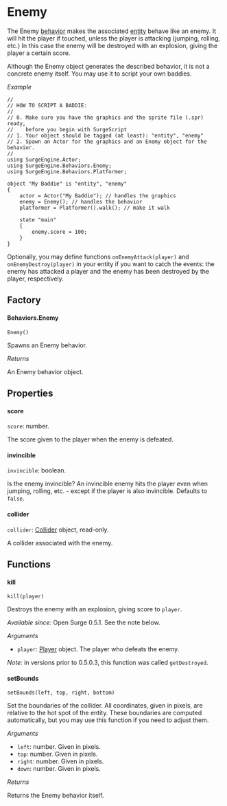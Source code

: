 Enemy
=====

The Enemy [behavior](/engine/behavior) makes the associated [entity](/engine/entity) behave like an enemy. It will hit the player if touched, unless the player is attacking (jumping, rolling, etc.) In this case the enemy will be destroyed with an explosion, giving the player a certain score.

Although the Enemy object generates the described behavior, it is not a concrete enemy itself. You may use it to script your own baddies.

*Example*

```
//
// HOW TO SCRIPT A BADDIE:
//
// 0. Make sure you have the graphics and the sprite file (.spr) ready,
//    before you begin with SurgeScript
// 1. Your object should be tagged (at least): "entity", "enemy"
// 2. Spawn an Actor for the graphics and an Enemy object for the behavior.
//
using SurgeEngine.Actor;
using SurgeEngine.Behaviors.Enemy;
using SurgeEngine.Behaviors.Platformer;

object "My Baddie" is "entity", "enemy"
{
    actor = Actor("My Baddie"); // handles the graphics
    enemy = Enemy(); // handles the behavior
    platformer = Platformer().walk(); // make it walk

    state "main"
    {
        enemy.score = 100;
    }
}
```

Optionally, you may define functions `onEnemyAttack(player)` and `onEnemyDestroy(player)` in your entity if you want to catch the events: the enemy has attacked a player and the enemy has been destroyed by the player, respectively.

Factory
-------

#### Behaviors.Enemy

`Enemy()`

Spawns an Enemy behavior.

*Returns*

An Enemy behavior object.

Properties
----------

#### score

`score`: number.

The score given to the player when the enemy is defeated.

#### invincible

`invincible`: boolean.

Is the enemy invincible? An invincible enemy hits the player even when jumping, rolling, etc. - except if the player is also invincible. Defaults to `false`.

#### collider

`collider`: [Collider](/engine/collider) object, read-only.

A collider associated with the enemy.

Functions
---------

#### kill

`kill(player)`

Destroys the enemy with an explosion, giving score to `player`.

*Available since:* Open Surge 0.5.1. See the note below.

*Arguments*

* `player`: [Player](/engine/player) object. The player who defeats the enemy.

*Note:* in versions prior to 0.5.0.3, this function was called `getDestroyed`.

#### setBounds

`setBounds(left, top, right, bottom)`

Set the boundaries of the collider. All coordinates, given in pixels, are relative to the hot spot of the entity. These boundaries are computed automatically, but you may use this function if you need to adjust them.

*Arguments*

* `left`: number. Given in pixels.
* `top`: number. Given in pixels.
* `right`: number. Given in pixels.
* `down`: number. Given in pixels.

*Returns*

Returns the Enemy behavior itself.
